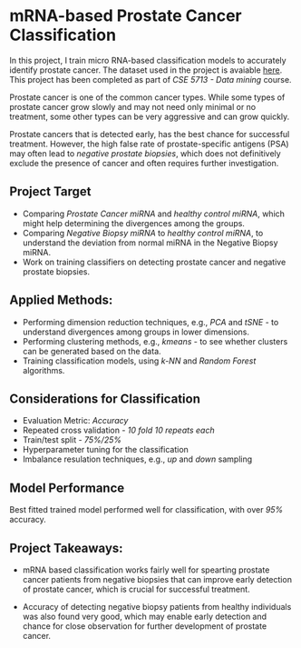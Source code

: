 # mRNA-based Prostate Cancer Classification

In this project, I train micro RNA-based classification models to accurately identify prostate cancer. The dataset used in the project is avaiable [here](https://www.ncbi.nlm.nih.gov/geo/query/acc.cgi?acc=GSE112264). This project has been completed as part of *CSE 5713 - Data mining* course.

Prostate cancer is one of the common cancer types. While some types of prostate cancer grow slowly and may not need only minimal or no treatment, some other types can be very aggressive and can grow quickly. 

Prostate cancers that is detected early, has the best chance for successful treatment. However, the high false rate of prostate-specific antigens (PSA) may often lead to *negative prostate biopsies*, which does not definitively exclude the presence of cancer and often requires further investigation.


## Project Target

* Comparing *Prostate Cancer miRNA* and *healthy control miRNA*, which might help determining the divergences among the groups.
* Comparing *Negative Biopsy miRNA* to *healthy control miRNA*, to understand the deviation from normal miRNA in the Negative Biopsy miRNA.
* Work on training classifiers on detecting prostate cancer and negative prostate biopsies. 


## Applied Methods:

* Performing dimension reduction techniques, e.g., *PCA* and *tSNE* - to understand divergences among groups in lower dimensions.
* Performing clustering methods, e.g., *kmeans* - to see whether clusters can be generated based on the data.
* Training classification models, using *k-NN* and *Random Forest* algorithms.

## Considerations for Classification

* Evaluation Metric: *Accuracy*
* Repeated cross validation - *10 fold 10 repeats each*
* Train/test split - *75%/25%*
* Hyperparameter tuning for the classification
* Imbalance resulation techniques, e.g., *up* and *down* sampling


## Model Performance

Best fitted trained model performed well for classification, with over *95%* accuracy. 

## Project Takeaways:

* mRNA based classification works fairly well for spearting prostate cancer patients from negative biopsies that can improve early detection of prostate cancer, which is crucial for successful treatment. 

* Accuracy of detecting negative biopsy patients from healthy individuals was also found very good, which may enable early detection and chance for close observation for further development of prostate cancer. 
